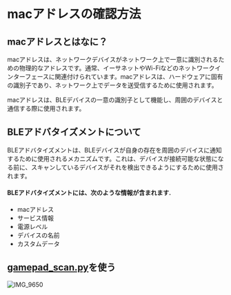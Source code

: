 # macアドレスの確認方法

## macアドレスとはなに？

macアドレスは、ネットワークデバイスがネットワーク上で一意に識別されるための物理的なアドレスです。通常、イーサネットやWi-Fiなどのネットワークインターフェースに関連付けられています。macアドレスは、ハードウェアに固有の識別子であり、ネットワーク上でデータを送受信するために使用されます。

macアドレスは、BLEデバイスの一意の識別子として機能し、周囲のデバイスと通信する際に使用されます。

## BLEアドバタイズメントについて

BLEアドバタイズメントは、BLEデバイスが自身の存在を周囲のデバイスに通知するために使用されるメカニズムです。これは、デバイスが接続可能な状態になる前に、スキャンしているデバイスがそれを検出できるようにするために使用されます。

#### BLEアドバタイズメントには、次のような情報が含まれます.

- macアドレス
- サービス情報
- 電源レベル
- デバイスの名前
- カスタムデータ

## [gamepad_scan.py]()を使う



![IMG_9650](https://github.com/mase114/BLE_gamepad/assets/142933261/b224aff7-fec1-4b6a-8057-d59d398c330f)
